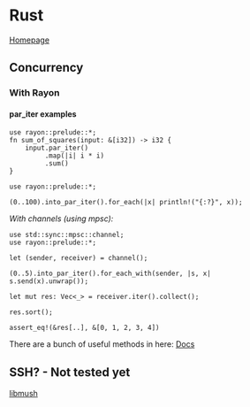 # Rust
[Homepage](https://www.rust-lang.org/)

## Concurrency

### With Rayon

#### par_iter examples

```
use rayon::prelude::*;
fn sum_of_squares(input: &[i32]) -> i32 {
    input.par_iter()
         .map(|i| i * i)
         .sum()
}
```

```
use rayon::prelude::*;

(0..100).into_par_iter().for_each(|x| println!("{:?}", x));
```



*With channels (using mpsc):*
```
use std::sync::mpsc::channel;
use rayon::prelude::*;

let (sender, receiver) = channel();

(0..5).into_par_iter().for_each_with(sender, |s, x| s.send(x).unwrap());

let mut res: Vec<_> = receiver.iter().collect();

res.sort();

assert_eq!(&res[..], &[0, 1, 2, 3, 4])
```

There are a bunch of useful methods in here:
[Docs](https://docs.rs/rayon/1.0.3/rayon/iter/index.html)



## SSH? - Not tested yet
[libmush](https://docs.rs/libmussh/1.0.1/libmussh/)
